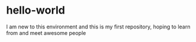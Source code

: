 # hello-world
I am new to this environment and this is my first repository, hoping to learn from and meet awesome people
